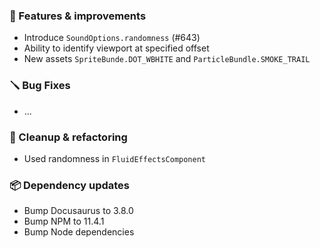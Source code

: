 ### 🚀 Features & improvements

- Introduce `SoundOptions.randomness` (#643)
- Ability to identify viewport at specified offset
- New assets `SpriteBunde.DOT_WBHITE` and `ParticleBundle.SMOKE_TRAIL`

### 🪛 Bug Fixes

- ...

### 🧽 Cleanup & refactoring

- Used randomness in `FluidEffectsComponent`

### 📦 Dependency updates

- Bump Docusaurus to 3.8.0
- Bump NPM to 11.4.1
- Bump Node dependencies